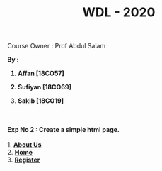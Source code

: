 














<h1 align="center"> WDL - 2020 </h1> <br>

Course Owner : Prof Abdul Salam 

<p><b>By : <br> 

1. Affan [18CO57] <br>

2. Sufiyan [18CO69] <br>

3. Sakib [18CO19]</b>

</p> <br><br>

<div> <b> Exp No 2 : Create a simple html page.</b> </div> <br>

<div> 1. <a href="https://affanthebest.github.io/WDL-TH/Experiments/Exp-2/aboutus" target="_blank"> <b>About Us  </b> </a></div> 

<div> 2. <a href="https://affanthebest.github.io/WDL-TH/Experiments/Exp-2/home" target="_blank"><b> Home</b></a> </div>

<div> 3. <a href="https://affanthebest.github.io/WDL-TH/Experiments/Exp-2/register" target="_blank"><b>Register</b> </a> </div>

</body>

</html>




















